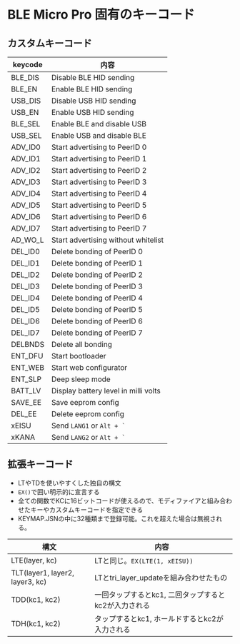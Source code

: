 # BLE Micro Pro 固有のキーコード

## カスタムキーコード
| keycode | 内容                                 |
| ------- | ------------------------------------ |
| BLE_DIS | Disable BLE HID sending              |
| BLE_EN  | Enable BLE HID sending               |
| USB_DIS | Disable USB HID sending              |
| USB_EN  | Enable USB HID sending               |
| BLE_SEL | Enable BLE and disable USB           |
| USB_SEL | Enable USB and disable BLE           |
| ADV_ID0 | Start advertising to PeerID 0        |
| ADV_ID1 | Start advertising to PeerID 1        |
| ADV_ID2 | Start advertising to PeerID 2        |
| ADV_ID3 | Start advertising to PeerID 3        |
| ADV_ID4 | Start advertising to PeerID 4        |
| ADV_ID5 | Start advertising to PeerID 5        |
| ADV_ID6 | Start advertising to PeerID 6        |
| ADV_ID7 | Start advertising to PeerID 7        |
| AD_WO_L | Start advertising without whitelist  |
| DEL_ID0 | Delete bonding of PeerID 0           |
| DEL_ID1 | Delete bonding of PeerID 1           |
| DEL_ID2 | Delete bonding of PeerID 2           |
| DEL_ID3 | Delete bonding of PeerID 3           |
| DEL_ID4 | Delete bonding of PeerID 4           |
| DEL_ID5 | Delete bonding of PeerID 5           |
| DEL_ID6 | Delete bonding of PeerID 6           |
| DEL_ID7 | Delete bonding of PeerID 7           |
| DELBNDS | Delete all bonding                   |
| ENT_DFU | Start bootloader                     |
| ENT_WEB | Start web configurator               |
| ENT_SLP | Deep sleep mode                      |
| BATT_LV | Display battery level in milli volts |
| SAVE_EE | Save eeprom config                   |
| DEL_EE  | Delete eeprom config                 |
| xEISU   | Send `LANG1` or `` Alt + ` ``        |
| xKANA   | Send `LANG2` or `` Alt + ` ``        |

## 拡張キーコード

 - LTやTDを使いやすくした独自の構文
 - `EX()`で囲い明示的に宣言する
 - 全ての関数でKCに16ビットコードが使えるので、モディファイアと組み合わせたキーやカスタムキーコードを指定できる
 - KEYMAP.JSNの中に32種類まで登録可能。これを超えた場合は無視される。

| 構文                            | 内容                                                 |
| ------------------------------- | ---------------------------------------------------- |
| LTE(layer, kc)                  | LTと同じ。`EX(LTE(1, xEISU))`                        |
| TLT(layer1, layer2, layer3, kc) | LTとtri_layer_updateを組み合わせたもの               |
| TDD(kc1, kc2)                   | 一回タップするとkc1, 二回タップするとkc2が入力される |
| TDH(kc1, kc2)                   | タップするとkc1, ホールドするとkc2が入力される       |